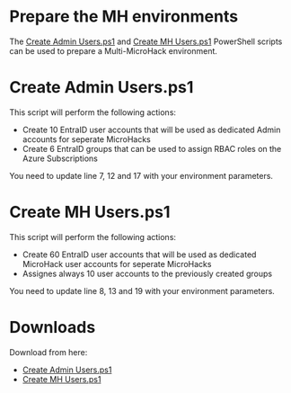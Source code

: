 # Prepare the MH environments

The [Create Admin Users.ps1](../99-PreparationHelpers/Create%20Admin%20Users.ps1) and [Create MH Users.ps1](../99-PreparationHelpers/Create%20Admin%20Users.ps1) PowerShell scripts can be used to prepare a Multi-MicroHack environment.

# Create Admin Users.ps1

This script will perform the following actions:

- Create 10 EntraID user accounts that will be used as dedicated Admin accounts for seperate MicroHacks
- Create 6 EntraID groups that can be used to assign RBAC roles on the Azure Subscriptions

You need to update line 7, 12 and 17 with your environment parameters.

# Create MH Users.ps1

This script will perform the following actions:

- Create 60 EntraID user accounts that will be used as dedicated MicroHack user accounts for seperate MicroHacks
- Assignes always 10 user accounts to the previously created groups

You need to update line 8, 13 and 19 with your environment parameters.

# Downloads

Download from here:

- [Create Admin Users.ps1](../99-PreparationHelpers/Create%20Admin%20Users.ps1)
- [Create MH Users.ps1](../99-PreparationHelpers/Create%20Admin%20Users.ps1) 

